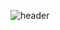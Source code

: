 ![header](https://capsule-render.vercel.app/api?type=waving&color=gradient&height=250&section=header&text=Junhee-Oh&fontSize=90)
